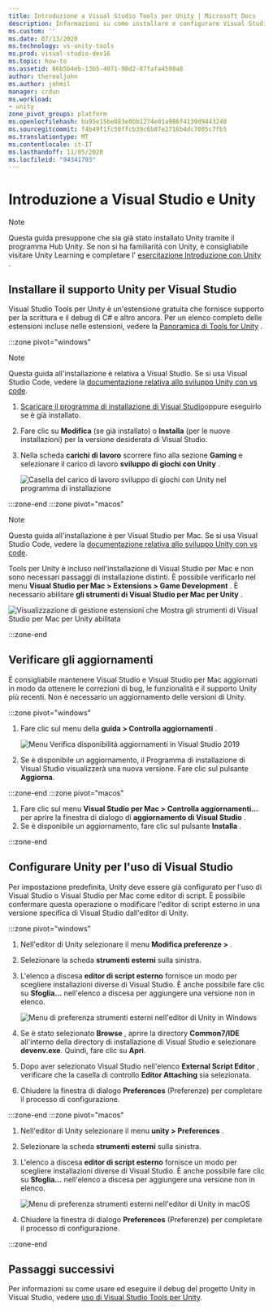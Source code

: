 ```yaml
---
title: Introduzione a Visual Studio Tools per Unity | Microsoft Docs
description: Informazioni su come installare e configurare Visual Studio per lo sviluppo di Unity.
ms.custom: ''
ms.date: 07/13/2020
ms.technology: vs-unity-tools
ms.prod: visual-studio-dev16
ms.topic: how-to
ms.assetid: 66b5b4eb-13b5-4071-98d2-87fafa4598a8
author: therealjohn
ms.author: johmil
manager: crdun
ms.workload:
- unity
zone_pivot_groups: platform
ms.openlocfilehash: ba95e15be083e0bb1274e01a986f4139d9443240
ms.sourcegitcommit: f4b49f1fc50ffcb39c6b87e2716b4dc7085c7fb5
ms.translationtype: MT
ms.contentlocale: it-IT
ms.lasthandoff: 11/05/2020
ms.locfileid: "94341793"
---
```

# <a name="get-started-with-visual-studio-and-unity"></a>Introduzione a Visual Studio e Unity

> [!NOTE]
> Questa guida presuppone che sia già stato installato Unity tramite il programma Hub Unity. Se non si ha familiarità con Unity, è consigliabile visitare Unity Learning e completare l' [esercitazione Introduzione con Unity](https://learn.unity.com/course/getting-started-with-unity) .

## <a name="install-unity-support-for-visual-studio"></a>Installare il supporto Unity per Visual Studio

Visual Studio Tools per Unity è un'estensione gratuita che fornisce supporto per la scrittura e il debug di C# e altro ancora. Per un elenco completo delle estensioni incluse nelle estensioni, vedere la [Panoramica di Tools for Unity](./visual-studio-tools-for-unity.md) .

:::zone pivot="windows"

> [!NOTE]
> Questa guida all'installazione è relativa a Visual Studio. Se si usa Visual Studio Code, vedere la [documentazione relativa allo sviluppo Unity con vs code](https://code.visualstudio.com/docs/other/unity).

1. [Scaricare il programma di installazione di Visual Studio](/docs/install/install-visual-studio.md)oppure eseguirlo se è già installato.
2. Fare clic su **Modifica** (se già installato) o **Installa** (per le nuove installazioni) per la versione desiderata di Visual Studio.
3. Nella scheda **carichi di lavoro** scorrere fino alla sezione **Gaming** e selezionare il carico di lavoro **sviluppo di giochi con Unity** .

    ![Casella del carico di lavoro sviluppo di giochi con Unity nel programma di installazione](../media/vs/unity-workload.png)

:::zone-end
:::zone pivot="macos"

> [!NOTE]
> Questa guida all'installazione è per Visual Studio per Mac. Se si usa Visual Studio Code, vedere la [documentazione relativa allo sviluppo Unity con vs code](https://code.visualstudio.com/docs/other/unity).

Tools per Unity è incluso nell'installazione di Visual Studio per Mac e non sono necessari passaggi di installazione distinti. È possibile verificarlo nel menu **Visual Studio per Mac > Extensions > Game Development** . È necessario abilitare **gli strumenti di Visual Studio per Mac per Unity** .

![Visualizzazione di gestione estensioni che Mostra gli strumenti di Visual Studio per Mac per Unity abilitata](../media/vsm/unity-workload.png)

:::zone-end

## <a name="check-for-updates"></a>Verificare gli aggiornamenti

È consigliabile mantenere Visual Studio e Visual Studio per Mac aggiornati in modo da ottenere le correzioni di bug, le funzionalità e il supporto Unity più recenti. Non è necessario un aggiornamento delle versioni di Unity.

:::zone pivot="windows"

1. Fare clic sul menu della **guida > Controlla aggiornamenti** .

    ![Menu Verifica disponibilità aggiornamenti in Visual Studio 2019](../media/vs/check-for-updates.png)

2. Se è disponibile un aggiornamento, il Programma di installazione di Visual Studio visualizzerà una nuova versione. Fare clic sul pulsante **Aggiorna**.

:::zone-end
:::zone pivot="macos"

1. Fare clic sul menu **Visual Studio per Mac > Controlla aggiornamenti...** per aprire la finestra di dialogo di **aggiornamento di Visual Studio** .
2. Se è disponibile un aggiornamento, fare clic sul pulsante **Installa** .

:::zone-end

## <a name="configure-unity-to-use-visual-studio"></a>Configurare Unity per l'uso di Visual Studio

Per impostazione predefinita, Unity deve essere già configurato per l'uso di Visual Studio o Visual Studio per Mac come editor di script. È possibile confermare questa operazione o modificare l'editor di script esterno in una versione specifica di Visual Studio dall'editor di Unity.

:::zone pivot="windows"

1. Nell'editor di Unity selezionare il menu **Modifica preferenze >** .
2. Selezionare la scheda **strumenti esterni** sulla sinistra.
3. L'elenco a discesa **editor di script esterno** fornisce un modo per scegliere installazioni diverse di Visual Studio. È anche possibile fare clic su **Sfoglia...** nell'elenco a discesa per aggiungere una versione non in elenco.

    ![Menu di preferenza strumenti esterni nell'editor di Unity in Windows](../media/vs/preferences-external-tools.png)

4. Se è stato selezionato **Browse** , aprire la directory **Common7/IDE** all'interno della directory di installazione di Visual Studio e selezionare **devenv.exe**. Quindi, fare clic su **Apri**.
5. Dopo aver selezionato Visual Studio nell'elenco **External Script Editor** , verificare che la casella di controllo **Editor Attaching** sia selezionata.
6. Chiudere la finestra di dialogo **Preferences** (Preferenze) per completare il processo di configurazione.

:::zone-end
:::zone pivot="macos"

1. Nell'editor di Unity selezionare il menu **unity > Preferences** .
2. Selezionare la scheda **strumenti esterni** sulla sinistra.
3. L'elenco a discesa **editor di script esterno** fornisce un modo per scegliere installazioni diverse di Visual Studio. È anche possibile fare clic su **Sfoglia...** nell'elenco a discesa per aggiungere una versione non in elenco.

    ![Menu di preferenza strumenti esterni nell'editor di Unity in macOS](../media/vsm/preferences-external-tools.png)

4. Chiudere la finestra di dialogo **Preferences** (Preferenze) per completare il processo di configurazione.

:::zone-end

## <a name="next-steps"></a>Passaggi successivi

 Per informazioni su come usare ed eseguire il debug del progetto Unity in Visual Studio, vedere [uso di Visual Studio Tools per Unity](using-visual-studio-tools-for-unity.md).

